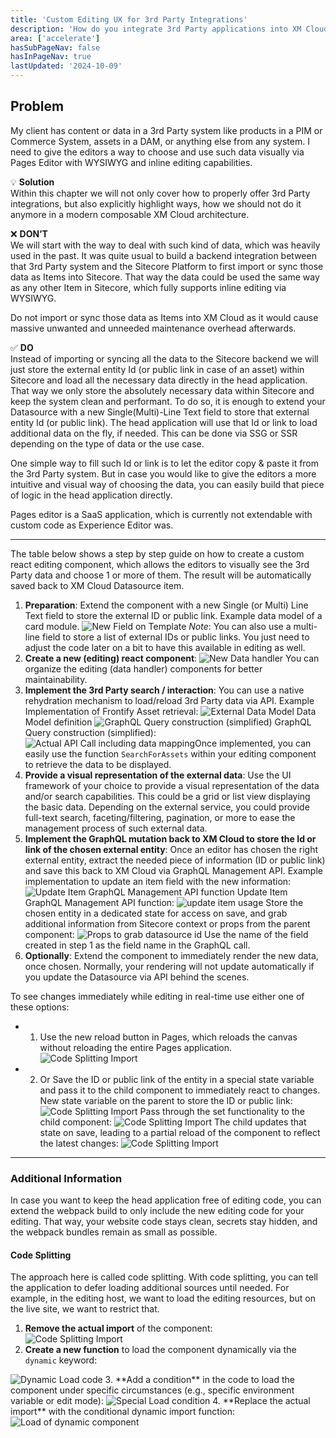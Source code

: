 ```yaml
---
title: 'Custom Editing UX for 3rd Party Integrations'
description: 'How do you integrate 3rd Party applications into XM Cloud''s Head Application?'
area: ['accelerate']
hasSubPageNav: false
hasInPageNav: true
lastUpdated: '2024-10-09'
---
```


## Problem

My client has content or data in a 3rd Party system like products in a PIM or Commerce System, assets in a DAM, or anything else from any system. I need to give the editors a way to choose and use such data visually via Pages Editor with WYSIWYG and inline editing capabilities.

💡 **Solution**  
Within this chapter we will not only cover how to properly offer 3rd Party integrations, but also explicitly highlight ways, how we should not do it anymore in a modern composable XM Cloud architecture.

❌ **DON’T**  
We will start with the way to deal with such kind of data, which was heavily used in the past. It was quite usual to build a backend integration between that 3rd Party system and the Sitecore Platform to first import or sync those data as Items into Sitecore. That way the data could be used the same way as any other Item in Sitecore, which fully supports inline editing via WYSIWYG. 

Do not import or sync those data as Items into XM Cloud as it would cause massive unwanted and unneeded maintenance overhead afterwards.

✅ **DO**  
Instead of importing or syncing all the data to the Sitecore backend we will just store the external entity Id (or public link in case of an asset) within Sitecore and load all the necessary data directly in the head application. That way we only store the absolutely necessary data within Sitecore and keep the system clean and performant. To do so, it is enough to extend your Datasource with a new Single(Multi)-Line Text field to store that external entity Id (or public link). The head application will use that Id or link to load additional data on the fly, if needed. This can be done via SSG or SSR depending on the type of data or the use case.

One simple way to fill such Id or link is to let the editor copy & paste it from the 3rd Party system. But in case you would like to give the editors a more intuitive and visual way of choosing the data, you can easily build that piece of logic in the head application directly.

Pages editor is a SaaS application, which is currently not extendable with custom code as Experience Editor was.

---

The table below shows a step by step guide on how to create a custom react editing component, which allows the editors to visually see the 3rd Party data and choose 1 or more of them. The result will be automatically saved back to XM Cloud Datasource item.

1. **Preparation**: Extend the component with a new Single (or Multi) Line Text field to store the external ID or public link. Example data model of a card module. 
<Image src="/images/learn/accelerate/xm-cloud/3rdParty1.png" title="New Field on Template"/> _Note_: You can also use a multi-line field to store a list of external IDs or public links. You just need to adjust the code later on a bit to have this available in editing as well.
2. **Create a new (editing) react component**: <Image src="/images/learn/accelerate/xm-cloud/3rdParty2.png" title="New Data handler"/> You can organize the editing (data handler) components for better maintainability.
3. **Implement the 3rd Party search / interaction**: You can use a native rehydration mechanism to load/reload 3rd Party data via API. Example Implementation of Frontify Asset retrieval: <Image src="/images/learn/accelerate/xm-cloud/3rdParty3.png" title="External Data Model"/> Data Model definition <Image src="/images/learn/accelerate/xm-cloud/3rdParty4.png" title="GraphQL Query construction (simplified)"/> GraphQL Query construction (simplified): <Image src="/images/learn/accelerate/xm-cloud/3rdParty5.png" title="Actual API Call including data mapping"/>Once implemented, you can easily use the function `SearchForAssets` within your editing component to retrieve the data to be displayed.
4. **Provide a visual representation of the external data**: Use the UI framework of your choice to provide a visual representation of the data and/or search capabilities. This could be a grid or list view displaying the basic data. Depending on the external service, you could provide full-text search, faceting/filtering, pagination, or more to ease the management process of such external data.
5. **Implement the GraphQL mutation back to XM Cloud to store the Id or link of the chosen external entity**: Once an editor has chosen the right external entity, extract the needed piece of information (ID or public link) and save this back to XM Cloud via GraphQL Management API. Example implementation to update an item field with the new information: <Image src="/images/learn/accelerate/xm-cloud/3rdParty6.png" title="Update Item GraphQL Management API function"/> Update Item GraphQL Management API function: <Image src="/images/learn/accelerate/xm-cloud/3rdParty7.png" title="update item usage"/> Store the chosen entity in a dedicated state for access on save, and grab additional information from Sitecore context or props from the parent component: <Image src="/images/learn/accelerate/xm-cloud/3rdParty8.png" title="Props to grab datasource id"/> Use the name of the field created in step 1 as the field name in the GraphQL call.
6. **Optionally**: Extend the component to immediately render the new data, once chosen. Normally, your rendering will not update automatically if you update the Datasource via API behind the scenes.
   
To see changes immediately while editing in real-time use either one of these options:
- 1. Use the new reload button in Pages, which reloads the canvas without reloading the entire Pages application.  <Image src="/images/learn/accelerate/xm-cloud/3rdParty9.png" title="Code Splitting Import"/>
- 2. Or Save the ID or public link of the entity in a special state variable and pass it to the child component to immediately react to changes. New state variable on the parent to store the ID or public link:  <Image src="/images/learn/accelerate/xm-cloud/3rdParty10.png" title="Code Splitting Import"/> Pass through the set functionality to the child component:  <Image src="/images/learn/accelerate/xm-cloud/3rdParty11.png" title="Code Splitting Import"/> The child updates that state on save, leading to a partial reload of the component to reflect the latest changes:  <Image src="/images/learn/accelerate/xm-cloud/3rdParty12.png" title="Code Splitting Import"/>

---

### Additional Information

In case you want to keep the head application free of editing code, you can extend the webpack build to only include the new editing code for your editing. That way, your website code stays clean, secrets stay hidden, and the webpack bundles remain as small as possible.

#### Code Splitting  
The approach here is called code splitting. With code splitting, you can tell the application to defer loading additional sources until needed. For example, in the editing host, we want to load the editing resources, but on the live site, we want to restrict that.

1. **Remove the actual import** of the component:  
   <Image src="/images/learn/accelerate/xm-cloud/3rdParty13.png" title="Code Splitting Import"/>
2. **Create a new function** to load the component dynamically via the `dynamic` keyword:  
  <Image src="/images/learn/accelerate/xm-cloud/3rdParty14.png" title="Dynamic Load code"/>
3. **Add a condition** in the code to load the component under specific circumstances (e.g., specific environment variable or edit mode):  
  <Image src="/images/learn/accelerate/xm-cloud/3rdParty15.png" title="Special Load condition"/>
4. **Replace the actual import** with the conditional dynamic import function:  
   <Image src="/images/learn/accelerate/xm-cloud/3rdParty16.png" title="Load of dynamic component"/>